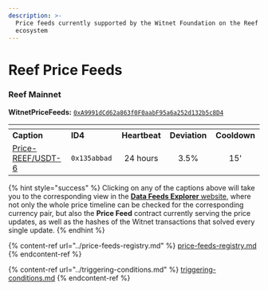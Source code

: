 ```yaml
---
description: >-
  Price feeds currently supported by the Witnet Foundation on the Reef Chain
  ecosystem
---
```


# Reef Price Feeds

### Reef Mainnet

**WitnetPriceFeeds:** [`0xA9991dCd62a863f0F0aabF95a6a252d132b5c8D4`](https://reefscan.com/contract/0xA9991dCd62a863f0F0aabF95a6a252d132b5c8D4)

<table data-header-hidden><thead><tr><th width="209"></th><th width="140"></th><th width="143" align="center"></th><th width="117" align="center"></th><th width="137" align="center"></th></tr></thead><tbody><tr><td><strong>Caption</strong></td><td><strong>ID4</strong></td><td align="center"><strong>Heartbeat</strong></td><td align="center"><strong>Deviation</strong></td><td align="center"><strong>Cooldown</strong></td></tr><tr><td><a href="https://feeds.witnet.io/reef/reef-mainnet_reef-usdt_6">Price-REEF/USDT-6</a></td><td><code>0x135abbad</code></td><td align="center">24 hours</td><td align="center">3.5%</td><td align="center">15'</td></tr></tbody></table>

{% hint style="success" %}
Clicking on any of the captions above will take you to the corresponding view in the [**Data Feeds Explorer** website](https://feeds.witnet.io), where not only the whole price timeline can be checked for the corresponding currency pair, but also the **Price Feed** contract currently serving the price updates, as well as the hashes of the Witnet transactions that solved every single update.
{% endhint %}

{% content-ref url="../price-feeds-registry.md" %}
[price-feeds-registry.md](../price-feeds-registry.md)
{% endcontent-ref %}

{% content-ref url="../triggering-conditions.md" %}
[triggering-conditions.md](../triggering-conditions.md)
{% endcontent-ref %}
